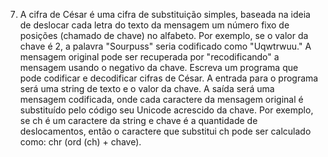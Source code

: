 7.	A cifra de César é uma cifra de substituição simples, baseada na ideia de deslocar cada letra do texto da mensagem um número fixo de posições (chamado de chave) no alfabeto. Por exemplo, se o valor da chave é 2, a palavra "Sourpuss" seria codificado como "Uqwtrwuu." A mensagem original pode ser recuperada por "recodificando" a mensagem usando o negativo da chave.
Escreva um programa que pode codificar e decodificar cifras de César. A entrada para o programa será uma string de texto e o valor da chave. A saída será uma mensagem codificada, onde cada caractere da mensagem original é substituído pelo código seu  Unicode acrescido da chave. Por exemplo, se ch é um caractere da string e chave é a quantidade de deslocamentos, então o caractere que substitui ch pode ser calculado como: chr (ord (ch) + chave).
